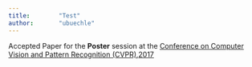 ```yaml
---
title:        "Test"
author:       "ubuechle"
---
```

Accepted Paper for the <b>Poster</b> session at the <a href="http://cvpr2017.thecvf.com/">
Conference on Computer Vision and Pattern Recognition (CVPR),2017</a>
